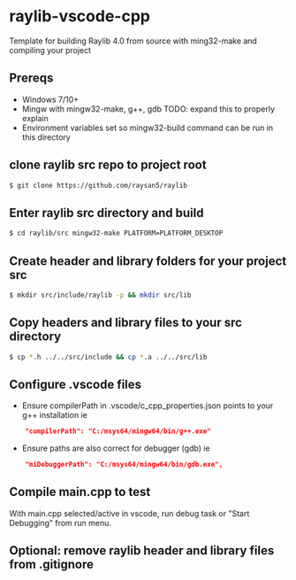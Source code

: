 # raylib-vscode-cpp
Template for building Raylib 4.0 from source with ming32-make and compiling your project

## Prereqs
- Windows 7/10+
- Mingw with mingw32-make, g++, gdb TODO: expand this to properly explain
- Environment variables set so mingw32-build command can be run in this directory

## clone raylib src repo to project root
```bash
$ git clone https://github.com/raysan5/raylib
```

## Enter raylib src directory and build
```bash
$ cd raylib/src mingw32-make PLATFORM=PLATFORM_DESKTOP
```

## Create header and library folders for your project src
```bash
$ mkdir src/include/raylib -p && mkdir src/lib
```

## Copy headers and library files to your src directory
```bash
$ cp *.h ../../src/include && cp *.a ../../src/lib
```

## Configure .vscode files
- Ensure compilerPath in .vscode/c_cpp_properties.json points to your g++ installation ie
```json
    "compilerPath": "C:/msys64/mingw64/bin/g++.exe"
```

- Ensure paths are also correct for debugger (gdb) ie
```json
    "miDebuggerPath": "C:/msys64/mingw64/bin/gdb.exe",
```


## Compile main.cpp to test
With main.cpp selected/active in vscode, run debug task or "Start Debugging" from run menu.

## Optional: remove raylib header and library files from .gitignore

